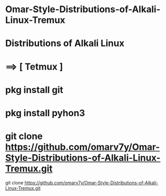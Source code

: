 # Omar-Style-Distributions-of-Alkali-Linux-Tremux
# Distributions of Alkali Linux
# 
# ==> [ Tetmux ] 
#
# pkg install git
# pkg install pyhon3 
# 
# git clone https://github.com/omarv7y/Omar-Style-Distributions-of-Alkali-Linux-Tremux.git
  git clone https://github.com/omarv7y/Omar-Style-Distributions-of-Alkali-Linux-Tremux.git
# 
